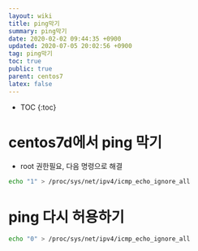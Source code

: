 ```yaml
---
layout: wiki
title: ping막기
summary: ping막기
date: 2020-02-02 09:44:35 +0900
updated: 2020-07-05 20:02:56 +0900
tag: ping막기
toc: true
public: true
parent: centos7
latex: false
---
```

* TOC
{:toc}

# centos7d에서 ping 막기

-   root 권한필요, 다음 명령으로 해결

```bash
echo "1" > /proc/sys/net/ipv4/icmp_echo_ignore_all
```

# ping 다시 허용하기

```bash
echo "0" > /proc/sys/net/ipv4/icmp_echo_ignore_all
```
